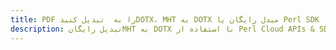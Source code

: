 ---title: PDF را به  تبدیل کنیدDOTX، MHT به DOTX مبدل رایگان یا Perl SDKdescription: تبدیل رایگانMHT به DOTX با استفاده از Perl Cloud APIs & SDK همچنین اسناد PDF را در Cloud ایجاد، ویرایش و رندر کنید.---